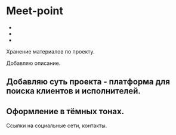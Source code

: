 # Meet-point
-
-
-
Хранение материалов по проекту.

Добавляю описание. 

Добавляю суть проекта - платформа для поиска клиентов и исполнителей.
- 
Оформление в тёмных тонах.
- 
Ссылки на социальные сети, контакты.

